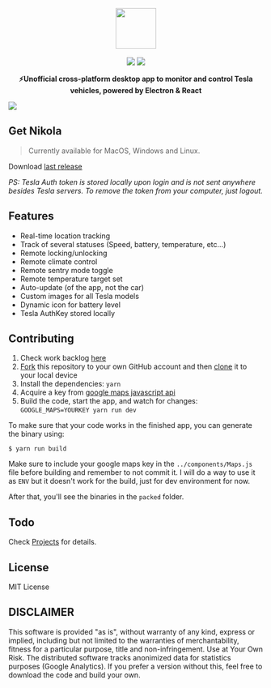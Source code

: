 <p align="center">
  <img src="https://firebasestorage.googleapis.com/v0/b/nikola-ffeaf.appspot.com/o/logonovo.svg?alt=media&token=0370731f-6240-41bb-bb30-db1db4947655" height="80"><br><br>
  <a href="https://github.com/geraldoramos/nikola/issues"><img src=https://img.shields.io/badge/contributions-welcome-brightgreen.svg?style=flat></a> <a href="https://github.com/geraldoramos/nikola/releases/latest"><img src=https://img.shields.io/github/downloads/geraldoramos/nikola/total.svg?style=flat></a>
  <p align="center"><strong>⚡Unofficial cross-platform desktop app to monitor and control Tesla vehicles, powered by Electron & React</strong><p>
<img src="https://firebasestorage.googleapis.com/v0/b/nikola-ffeaf.appspot.com/o/bg1.png?alt=media&token=f2bbad8d-bd75-4b94-9134-a523f8278e24">

## Get Nikola

> Currently available for MacOS, Windows and Linux.

Download [last release](https://github.com/geraldoramos/nikola/releases/latest)

*PS: Tesla Auth token is stored locally upon login and is not sent anywhere besides Tesla servers. To remove the token from your computer, just logout.*

## Features

* Real-time location tracking
* Track of several statuses (Speed, battery, temperature, etc...)
* Remote locking/unlocking
* Remote climate control
* Remote sentry mode toggle
* Remote temperature target set
* Auto-update (of the app, not the car)
* Custom images for all Tesla models
* Dynamic icon for battery level
* Tesla AuthKey stored locally 


## Contributing

1. Check work backlog [here](https://github.com/geraldoramos/nikola/projects)
2. [Fork](https://help.github.com/articles/fork-a-repo/) this repository to your own GitHub account and then [clone](https://help.github.com/articles/cloning-a-repository/) it to your local device
3. Install the dependencies: `yarn`
4. Acquire a key from [google maps javascript api](https://developers.google.com/maps/documentation/javascript/get-api-key)
4. Build the code, start the app, and watch for changes: `GOOGLE_MAPS=YOURKEY yarn run dev`

To make sure that your code works in the finished app, you can generate the binary using:

```
$ yarn run build
```

Make sure to include your google maps key in the `../components/Maps.js` file before building and remember to not commit it. I will do a way to use it as `ENV` but it doesn't work for the build, just for dev environment for now.

After that, you'll see the binaries in the `packed` folder.

## Todo

Check [Projects](https://github.com/geraldoramos/nikola/projects) for details.


## License
MIT License

## DISCLAIMER
This software is provided "as is", without warranty of any kind, express or implied, including but not limited to the warranties of merchantability, fitness for a particular purpose, title and non-infringement. Use at Your Own Risk. The distributed software tracks anonimized data for statistics purposes (Google Analytics). If you prefer a version without this, feel free to download the code and build your own.

